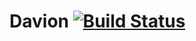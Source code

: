 # Davion [![Build Status](https://travis-ci.org/inferior-horses/Davion.svg?branch=master)](https://travis-ci.org/inferior-horses/Davion)
